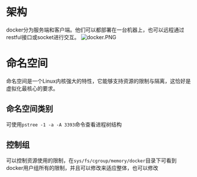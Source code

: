 # 架构
  docker分为服务端和客户端。他们可以都部署在一台机器上，也可以远程通过restful接口或socket进行交互。
![docker.PNG](0)
# 命名空间
  命名空间是一个Linux内核强大的特性，它能够支持资源的限制与隔离，这恰好是虚拟化最核心的要求。
## 命名空间类别
 可使用`pstree -1 -a -A 3393`命令查看进程树结构
## 控制组
 可以控制资源使用的限制，在`sys/fs/cgroup/memory/docker`目录下可看到docker用户组所有的限制，并且可以修改来适应整体，也可以修改